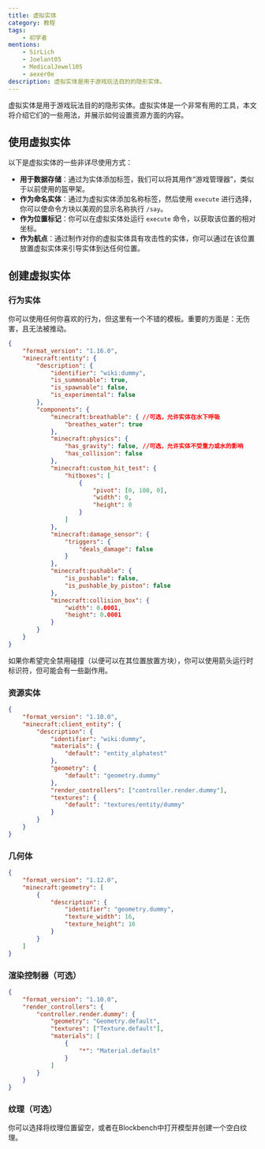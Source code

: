 ```yaml
---
title: 虚拟实体
category: 教程
tags:
    - 初学者
mentions:
    - SirLich
    - Joelant05
    - MedicalJewel105
    - aexer0e
description: 虚拟实体是用于游戏玩法目的的隐形实体。
---
```


虚拟实体是用于游戏玩法目的的隐形实体。虚拟实体是一个非常有用的工具，本文将介绍它们的一些用法，并展示如何设置资源方面的内容。

## 使用虚拟实体

以下是虚拟实体的一些非详尽使用方式：

-   **用于数据存储**：通过为实体添加标签，我们可以将其用作“游戏管理器”，类似于以前使用的盔甲架。
-   **作为命名实体**：通过为虚拟实体添加名称标签，然后使用 `execute` 进行选择，你可以使命令方块以美观的显示名称执行 `/say`。
-   **作为位置标记**：你可以在虚拟实体处运行 `execute` 命令，以获取该位置的相对坐标。
-   **作为航点**：通过制作对你的虚拟实体具有攻击性的实体，你可以通过在该位置放置虚拟实体来引导实体到达任何位置。

## 创建虚拟实体

### 行为实体

你可以使用任何你喜欢的行为，但这里有一个不错的模板。重要的方面是：无伤害，且无法被推动。

```json title="BP/entities/dummy.json"
{
	"format_version": "1.16.0",
	"minecraft:entity": {
		"description": {
			"identifier": "wiki:dummy",
			"is_summonable": true,
			"is_spawnable": false,
			"is_experimental": false
		},
		"components": {
			"minecraft:breathable": { //可选，允许实体在水下呼吸
				"breathes_water": true
			},
			"minecraft:physics": { 
				"has_gravity": false, //可选，允许实体不受重力或水的影响
				"has_collision": false
			},
			"minecraft:custom_hit_test": {
				"hitboxes": [
					{
						"pivot": [0, 100, 0],
						"width": 0,
						"height": 0
					}
				]
			},
			"minecraft:damage_sensor": {
				"triggers": {
					"deals_damage": false
				}
			},
			"minecraft:pushable": {
				"is_pushable": false,
				"is_pushable_by_piston": false
			},
			"minecraft:collision_box": {
				"width": 0.0001,
				"height": 0.0001
			}
		}
	}
}
```

如果你希望完全禁用碰撞（以便可以在其位置放置方块），你可以使用箭头运行时标识符，但可能会有一些副作用。

### 资源实体

```json title="RP/entity/dummy.json"
{
	"format_version": "1.10.0",
	"minecraft:client_entity": {
		"description": {
			"identifier": "wiki:dummy",
			"materials": {
				"default": "entity_alphatest"
			},
			"geometry": {
				"default": "geometry.dummy"
			},
			"render_controllers": ["controller.render.dummy"],
			"textures": {
				"default": "textures/entity/dummy"
			}
		}
	}
}
```

### 几何体

```json title="RP/models/entity/dummy.json"
{
	"format_version": "1.12.0",
	"minecraft:geometry": [
		{
			"description": {
				"identifier": "geometry.dummy",
				"texture_width": 16,
				"texture_height": 16
			}
		}
	]
}
```

### 渲染控制器（可选）

```json title="RP/render_controllers/dummy.json"
{
	"format_version": "1.10.0",
	"render_controllers": {
		"controller.render.dummy": {
			"geometry": "Geometry.default",
			"textures": ["Texture.default"],
			"materials": [
				{
					"*": "Material.default"
				}
			]
		}
	}
}
```

### 纹理（可选）

你可以选择将纹理位置留空，或者在Blockbench中打开模型并创建一个空白纹理。